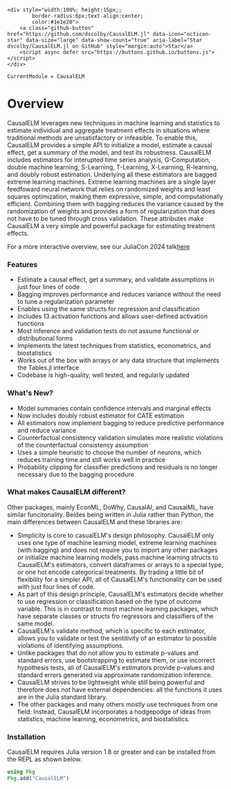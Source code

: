 ```@raw html
<div style="width:100%; height:15px;;
        border-radius:6px;text-align:center;
        color:#1e1e20">
    <a class="github-button" href="https://github.com/dscolby/CausalELM.jl" data-icon="octicon-star" data-size="large" data-show-count="true" aria-label="Star dscolby/CausalELM.jl on GitHub" style="margin:auto">Star</a>
    <script async defer src="https://buttons.github.io/buttons.js"></script>
</div>
```

```@meta
CurrentModule = CausalELM
```

# Overview

CausalELM leverages new techniques in machine learning and statistics to estimate individual 
and aggregate treatment effects in situations where traditional methods are unsatisfactory 
or infeasible. To enable this, CausalELM provides a simple API to initialize a model, 
estimate a causal effect, get a summary of the model, and test its robustness. CausalELM 
includes estimators for interupted time series analysis, G-Computation, double machine 
learning, S-Learning, T-Learning, X-Learning, R-learning, and doubly robust estimation. 
Underlying all these estimators are bagged extreme learning machines. Extreme learning 
machines are a single layer feedfoward neural network that relies on randomized weights and 
least squares optimization, making them expressive, simple, and computationally 
efficient. Combining them with bagging reduces the variance caused by the randomization of 
weights and provides a form of regularization that does not have to be tuned through cross 
validation. These attributes make CausalELM a very simple and powerful package for 
estimating treatment effects.

For a more interactive overview, see our JuliaCon 2024 talk[here](https://www.youtube.com/watch?v=hh_cyj8feu8&t=26s)

### Features
*   Estimate a causal effect, get a summary, and validate assumptions in just four lines of code
*   Bagging improves performance and reduces variance without the need to tune a regularization parameter
*   Enables using the same structs for regression and classification
*   Includes 13 activation functions and allows user-defined activation functions
*   Most inference and validation tests do not assume functional or distributional forms
*   Implements the latest techniques from statistics, econometrics, and biostatistics
*   Works out of the box with arrays or any data structure that implements the Tables.jl interface
*   Codebase is high-quality, well tested, and regularly updated

### What's New?
*   Model summaries contain confidence intervals and marginal effects
*   Now includes doubly robust estimator for CATE estimation
*   All estimators now implement bagging to reduce predictive performance and reduce variance
*   Counterfactual consistency validation simulates more realistic violations of the counterfactual consistency assumption
*   Uses a simple heuristic to choose the number of neurons, which reduces training time and still works well in practice
*   Probability clipping for classifier predictions and residuals is no longer necessary due to the bagging procedure

### What makes CausalELM different?
Other packages, mainly EconML, DoWhy, CausalAI, and CausalML, have similar funcitonality. 
Beides being written in Julia rather than Python, the main differences between CausalELM and 
these libraries are:
*   Simplicity is core to casualELM's design philosophy. CausalELM only uses one type of
    machine learning model, extreme learning machines (with bagging) and does not require 
    you to import any other packages or initialize machine learning models, pass machine 
    learning structs to CausalELM's estimators, convert dataframes or arrays to a special 
    type, or one hot encode categorical treatments. By trading a little bit of flexibility 
    for a simpler API, all of CausalELM's functionality can be used with just four lines of 
    code.
*   As part of this design principle, CausalELM's estimators decide whether to use regression 
    or classification based on the type of outcome variable. This is in contrast to most 
    machine learning packages, which have separate classes or structs fro regressors and 
    classifiers of the same model.
*   CausalELM's validate method, which is specific to each estimator, allows you to validate 
    or test the sentitivity of an estimator to possible violations of identifying assumptions.
*   Unlike packages that do not allow you to estimate p-values and standard errors, use 
    bootstrapping to estimate them, or use incorrect hypothesis tests, all of CausalELM's 
    estimators provide p-values and standard errors generated via approximate randomization 
    inference. 
*   CausalELM strives to be lightweight while still being powerful and therefore does not 
    have external dependencies: all the functions it uses are in the Julia standard library.
*   The other packages and many others mostly use techniques from one field. Instead, 
    CausalELM incorporates a hodgepodge of ideas from statistics, machine learning, 
    econometrics, and biostatistics.

### Installation
CausalELM requires Julia version 1.8 or greater and can be installed from the REPL as shown 
below. 
```julia
using Pkg 
Pkg.add("CausalELM")
```
